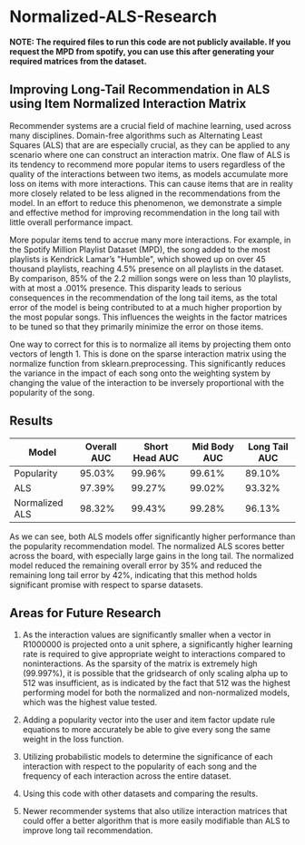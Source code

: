 # Normalized-ALS-Research

**NOTE: The required files to run this code are not publicly available. If you request the MPD from spotify, you can use this after generating your required matrices from the dataset.**

## Improving Long-Tail Recommendation in ALS using Item Normalized Interaction Matrix

Recommender systems are a crucial field of machine learning, used across many disciplines. Domain-free algorithms such as Alternating Least Squares (ALS) that are are especially crucial, as they can be applied to any scenario where one can construct an interaction matrix. One flaw of ALS is its tendency to recommend more popular items to users regardless of the quality of the interactions between two items, as models accumulate more loss on items with more interactions. This can cause items that are in reality more closely related to be less aligned in the recommendations from the model. In an effort to reduce this phenomenon, we demonstrate a simple and effective method for improving recommendation in the long tail with little overall performance impact.

More popular items tend to accrue many more interactions. For example, in the Spotify Million Playlist Dataset (MPD), the song added to the most playlists is Kendrick Lamar’s "Humble", which showed up on over 45 thousand playlists, reaching 4.5% presence on all playlists in the dataset. By comparison, 85% of the 2.2 million songs were on less than 10 playlists, with at most a .001% presence. This disparity leads to serious consequences in the recommendation of the long tail items, as the total error of the model is being contributed to at a much higher proportion by the most popular songs. This influences the weights in the factor matrices to be tuned so that they primarily minimize the error on those items.

One way to correct for this is to normalize all items by projecting them onto vectors of length 1. This is done on the sparse interaction matrix using the normalize function from sklearn.preprocessing. This significantly reduces the variance in the impact of each song onto the weighting system by changing the value of the interaction to be inversely proportional with the popularity of the song.

## Results

| Model          | Overall AUC | Short Head AUC | Mid Body AUC | Long Tail AUC |
|----------------|-------------|----------------|--------------|---------------|
| Popularity     | 95.03%      | 99.96%         | 99.61%       | 89.10%        |
| ALS            | 97.39%      | 99.27%         | 99.02%       | 93.32%        |
| Normalized ALS | 98.32%      | 99.43%         | 99.28%       | 96.13%        |

As we can see, both ALS models offer significantly higher performance than the popularity recommendation model. The normalized ALS scores better across the board, with especially large gains in the long tail. The normalized model reduced the remaining overall error by 35% and reduced the remaining long tail error by 42%, indicating that this method holds significant promise with respect to sparse datasets.

## Areas for Future Research

1. As the interaction values are significantly smaller when a vector in R1000000 is projected onto a unit sphere, a significantly higher learning rate is required to give appropriate weight to interactions compared to noninteractions. As the sparsity of the matrix is extremely high (99.997%), it is possible that the gridsearch of only scaling alpha up to 512 was insufficient, as is indicated by the fact that 512 was the highest performing model for both the normalized and non-normalized models, which was the highest value tested. 

2. Adding a popularity vector into the user and item factor update rule equations to more accurately be able to give every song the same weight in the loss function. 

3. Utilizing probabilistic models to determine the significance of each interaction with respect to the popularity of each song and the frequency of each interaction across the entire dataset.

4. Using this code with other datasets and comparing the results.

5. Newer recommender systems that also utilize interaction matrices that could offer a better algorithm that is more easily modifiable than ALS to improve long tail recommendation.
